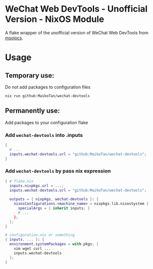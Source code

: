 # WeChat Web DevTools - Unofficial Version - NixOS Module

A flake wrapper of the unofficial version of WeChat Web DevTools from [msojocs](https://github.com/msojocs/wechat-web-devtools-linux).

# Usage

## Temporary use: 
  Do not add packages to configuration files

  `nix run github:MaikoTan/wechat-devtools`

## Permanently use:
  Add packages to your configuration flake

  ### Add `wechat-devtools` into <flake>.inputs

  ```nix
  {
    # ...
    inputs.wechat-devtools.url = "github:MaikoTan/wechat-devtools";
  }
  ```
  ### Add `wechat-devtools` by pass nix expression

  ```nix
  { # flake.nix
    inputs.nixpkgs.url = ...;
    inputs.wechat-devtools.url = "github:MaikoTan/wechat-devtools";
    
    outputs = { nixpkgs, wechat-devtools }: {
      nixosConfigurations.<machine_name> = nixpkgs.lib.nixosSystem {
        specialArgs = { inherit inputs; }
        # ...
      };
    };
  }

  # configuration.nix or something
  { inputs, ... }: {
    environment.systemPackages = with pkgs; [ 
      vim wget curl ... 
      inputs.wechat-devtools
    ];
  }
  ```
